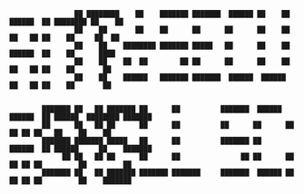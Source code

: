                             
                                                                                                            
                                                                                                            
                    ██ ████████    ██    ███████ ███████  ██████ ██    ██ ██████  ██ ████████ ██    ██      
                    ██    ██       ██    ██      ██      ██      ██    ██ ██   ██ ██    ██     ██  ██       
                    ██    ██    ████████ ███████ █████   ██      ██    ██ ██████  ██    ██      ████        
                    ██    ██    ██  ██        ██ ██      ██      ██    ██ ██   ██ ██    ██       ██         
                    ██    ██    ██████   ███████ ███████  ██████  ██████  ██   ██ ██    ██       ██         
                                                                                                            
                                                                                                            
            ███████ ██   ██ ███████ ██      ██          ███████  ██████ ██████  ██ ██████  ████████ ███████ 
            ██      ██   ██ ██      ██      ██          ██      ██      ██   ██ ██ ██   ██    ██    ██      
            ███████ ███████ █████   ██      ██          ███████ ██      ██████  ██ ██████     ██    ███████ 
                 ██ ██   ██ ██      ██      ██               ██ ██      ██   ██ ██ ██         ██         ██ 
            ███████ ██   ██ ███████ ███████ ███████     ███████  ██████ ██   ██ ██ ██         ██    ███████ 
                                                                                                            
                                                                                                            
